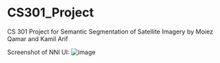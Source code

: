 # CS301_Project
CS 301 Project for Semantic Segmentation of Satellite Imagery by Moiez Qamar and Kamil Arif

Screenshot of NNI UI:
![image](https://user-images.githubusercontent.com/31070777/198862241-9784b662-282b-408e-aff0-04af2b7a7db6.png)
